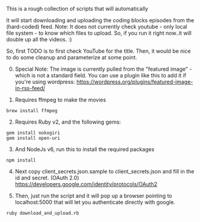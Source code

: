 This is a rough collection of scripts that will automatically

It will start downloading and uploading the coding blocks episodes from the (hard-coded) feed. Note: It does not currently check youtube - only local file system - to know which files to upload. So, if you run it right now..it will double up all the videos. :)

So, first TODO is to first check YouTube for the title.
Then, it would be nice to do some cleanup and parameterize at some point.

0. Special Note: The image is currently pulled from the "featured image" - which is not a standard field. You can use a plugin like this to add it if you're using wordpress: https://wordpress.org/plugins/featured-image-in-rss-feed/

1. Requires ffmpeg to make the movies
````
brew install ffmpeg
````

2. Requires Ruby v2, and the following gems:
````
gem install nokogiri
gem install open-uri
````

3. And NodeJs v6, run this to install the required packages
````
npm install
````

4. Next copy client_secrets.json.sample to client_secrets.json and fill in the id and secret. (OAuth 2.0) https://developers.google.com/identity/protocols/OAuth2

5. Then, just run the script and it will pop up a browser pointing to localhost:5000 that will let you authenticate directly with google. 
````
ruby download_and_upload.rb
````